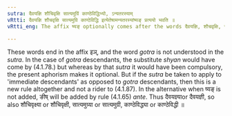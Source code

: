 ```yaml
---
sutra: दैवयज्ञि शौचिवृक्षि सात्यमुग्रिं काण्ठेविद्धिभ्यो, ऽन्यतरस्याम्
vRtti: दैवयज्ञि शौचवृक्षि सात्यमुग्रि काण्ठेविद्धि इत्येतेषामन्यतरस्यांष्यङ् प्रत्ययो भवति ॥
vRtti_eng: The affix ष्यङ् optionally comes after the words दैवयज्ञि, शौचवृक्षि, सात्यमुग्रि and काण्ठेविद्धि ॥

---
```

These words end in the affix इञ्, and the word _gotra_ is not understood in the _sutra_. In the case of _gotra_ descendants, the substitute _shyan_ would have come by (4.1.78.) but whereas by that _sutra_ it would have been compulsory, the present aphorism makes it optional. But if the _sutra_ be taken to apply to 'immediate descendants' as opposed to _gotra_ descendants, then this is a new rule altogether and not a rider to (4.1.87). In the alternative when ष्यङ् is not added, ङीष् will be added by rule (4.1.65) _ante_. Thus दैवयज्ञ्याor दैवयज्ञी, so also शौचिवृक्ष्या or शौचिवृक्षी, सात्यमुग्र्या or सात्यमुग्री, काण्ठेविद्ध्या or काण्ठेविद्धी ॥